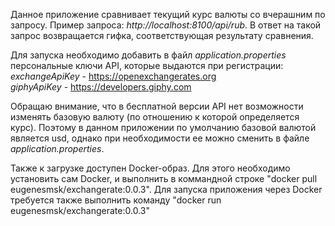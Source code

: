 Данное приложение сравнивает текущий курс валюты со вчерашним по запросу. Пример запроса: *http://localhost:8100/api/rub*. В ответ на такой запрос возвращается гифка, соответствующая результату сравнения. 

Для запуска необходимо добавить в файл *application.properties* персональные ключи API, которые выдаются при регистрации:
*exchangeApiKey* - https://openexchangerates.org <br/>
*giphyApiKey* - https://developers.giphy.com

Обращаю внимание, что в бесплатной версии API нет возможности изменять базовую валюту (по отношению к которой определяется курс). Поэтому в данном приложении по умолчанию базовой валютой является usd, однако при необходимости ее можно сменить в файле *application.properties*.

Также к загрузке доступен Docker-образ. Для этого необходимо установить сам Docker, и выполнить в коммандной строке "docker pull eugenesmsk/exchangerate:0.0.3". Для запуска приложения через Docker требуется также выполнить команду "docker run eugenesmsk/exchangerate:0.0.3"

